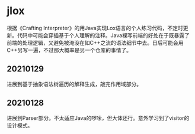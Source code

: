 # jlox
根据《Crafting Interpreter》的用Java实现Lox语言的个人练习代码，不定时更新。代码中可能会穿插基于个人理解的注释。Java裸写前端的好处在于既暴露了前端的处理逻辑，又避免被淹没在如C++之流的语法细节中去。日后可能会用C++另写一遍，不过那大概率是另一个仓库的事情了。
## 20210129
进展到基于抽象语法树遍历的解释生成，敲完作用域部分。
## 20210128
进展到Parser部分。不太适应Java的啰嗦，但大体还行。意外学习到了visitor的设计模式。
